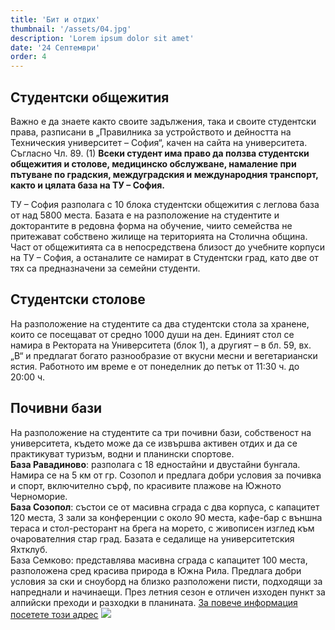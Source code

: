 ```yaml
---
title: 'Бит и отдих'
thumbnail: '/assets/04.jpg'
description: 'Lorem ipsum dolor sit amet'
date: '24 Септември'
order: 4
---
```


## Студентски общежития

Важно е да знаете както своите задължения, така и своите студентски права, разписани в „Правилника за устройството и дейността на Техническия университет – София“, качен на сайта на университета. Съгласно Чл. 89.
(1) **Всеки студент има право да ползва студентски общежития и столове, медицинско обслужване, намаление при пътуване по градския, междуградския и международния транспорт, както и цялата база на ТУ – София.**

ТУ – София разполага с 10 блока студентски общежития с леглова база от над 5800 места. Базата е на разположение на студентите и докторантите в редовна форма на обучение, чиито семейства не притежават
собствено жилище на територията на Столична община. Част от общежитията са в непосредствена близост до учебните корпуси на ТУ – София, а останалите се намират в Студентски град, като две от тях са предназначени за семейни студенти.

## Студентски столове

На разположение на студентите са два студентски стола за хранене, които се посещават от средно 1000 души на ден. Единият стол се намира в Ректората на Университета (блок 1), а другият – в бл. 59, вх. „В“ и
предлагат богато разнообразие от вкусни месни и вегетариански ястия. Работното им време е от понеделник до петък от 11:30 ч. до 20:00 ч.

## Почивни бази

На разположение на студентите са три почивни бази, собственост на университета, където може да се извършва активен отдих и да се практикуват туризъм, водни и планински спортове. <br/>
**База Равадиново**: разполага с 18 едностайни и двустайни бунгала. Намира се на 5 км от гр. Созопол и предлага добри условия за почивка и спорт, включително сърф, по красивите плажове на Южното Черноморие.<br/>
**База Созопол**: състои се от масивна сграда с два корпуса, с капацитет 120 места, 3 зали за конференции с около 90 места, кафе-бар с външна тераса и стол-ресторант на брега на морето, с живописен изглед към очарователния стар град.
Базата е седалище на университетския Яхтклуб. <br/>
База Семково: представлява масивна сграда с капацитет 100 места, разположена сред красива природа в Южна Рила. Предлага добри условия за ски и сноуборд на близко разположени писти, подходящи за напреднали и начинаещи.
През летния сезон е отличен изходен пункт за алпийски преходи и разходки в планината. [За повече информация посетете този адрес](https://usob.tu-sofia.bg)
![](/assets/83.png)
